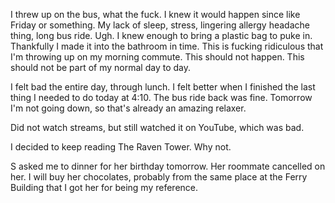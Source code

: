 I threw up on the bus, what the fuck. I knew it would happen since like Friday or something. My lack of sleep, stress, lingering allergy headache thing, long bus ride. Ugh. I knew enough to bring a plastic bag to puke in. Thankfully I made it into the bathroom in time. This is fucking ridiculous that I'm throwing up on my morning commute. This should not happen. This should not be part of my normal day to day.

I felt bad the entire day, through lunch. I felt better when I finished the last thing I needed to do today at 4:10. The bus ride back was fine. Tomorrow I'm not going down, so that's already an amazing relaxer.

Did not watch streams, but still watched it on YouTube, which was bad.

I decided to keep reading The Raven Tower. Why not.

S asked me to dinner for her birthday tomorrow. Her roommate cancelled on her. I will buy her chocolates, probably from the same place at the Ferry Building that I got her for being my reference.
